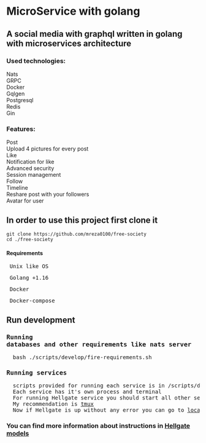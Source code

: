# MicroService with golang


## A social media with graphql written in golang with microservices architecture

### Used technologies:
  Nats<br />
  GRPC<br />
  Docker<br />
  Gqlgen<br />
  Postgresql<br />
  Redis<br />
  Gin<br />

### Features:
  Post<br />
  Upload 4 pictures for every post<br />
  Like<br />
  Notification for like<br />
  Advanced security<br />
  Session management<br />
  Follow<br />
  Timeline<br />
  Reshare post with your followers<br />
  Avatar for user<br />

## In order to use this project first clone it
```
git clone https://github.com/mreza0100/free-society
cd ./free-society
```

#### Requirements
<pre> Unix like OS</pre>
<pre> Golang +1.16</pre>
<pre> Docker</pre>
<pre> Docker-compose</pre>

## Run development
### <pre>Running databases and other requirements like nats server</pre>
<pre>  bash ./scripts/develop/fire-requirements.sh </pre>
### <pre>Running services</pre>
<pre>  scripts provided for running each service is in /scripts/develop/services directory
  Each service has it's own process and terminal
  For running Hellgate service you should start all other services and then starting Hellgate service
  My recommendation is <a href="https://github.com/tmux/tmux">tmux</a>
  Now if Hellgate is up without any error you can go to <a href="http://localhost:10000">localhost:10000</a>
</pre>
### You can find more information about instructions in [Hellgate models](https://github.com/mreza0100/golang-microService-boilerplate/tree/master/services/hellgate/graph/schema)
  

